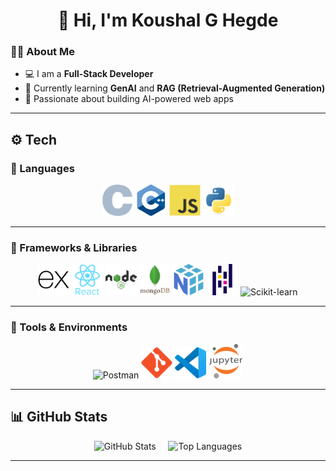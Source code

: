 <h1 align="center">👋 Hi, I'm Koushal G Hegde</h1>




### 👨‍💻 About Me
- 💻 I am a **Full-Stack Developer**
- 🌱 Currently learning **GenAI** and **RAG (Retrieval-Augmented Generation)**
- 🚀 Passionate about building AI-powered web apps

---

## ⚙️ Tech

### 🔗 Languages
<p align="center">
  <img src="https://raw.githubusercontent.com/devicons/devicon/master/icons/c/c-original.svg" width="50" height="50" alt="C"/>
  <img src="https://raw.githubusercontent.com/devicons/devicon/master/icons/cplusplus/cplusplus-original.svg" width="50" height="50" alt="C++"/>
  <img src="https://raw.githubusercontent.com/devicons/devicon/master/icons/javascript/javascript-original.svg" width="50" height="50" alt="JavaScript"/>
  
  <img src="https://raw.githubusercontent.com/devicons/devicon/master/icons/python/python-original.svg" width="50" height="50" alt="Python"/>
</p>

---

### 🔗 Frameworks & Libraries
<p align="center">
  <img src="https://raw.githubusercontent.com/devicons/devicon/master/icons/express/express-original.svg" width="50" height="50" alt="ExpressJS"/>
  <img src="https://raw.githubusercontent.com/devicons/devicon/master/icons/react/react-original-wordmark.svg" width="50" height="50" alt="React"/>
  <img src="https://raw.githubusercontent.com/devicons/devicon/master/icons/nodejs/nodejs-original-wordmark.svg" width="50" height="50" alt="NodeJS"/>
  <img src="https://raw.githubusercontent.com/devicons/devicon/master/icons/mongodb/mongodb-original-wordmark.svg" width="50" height="50" alt="MongoDB"/>
  <img src="https://raw.githubusercontent.com/devicons/devicon/master/icons/numpy/numpy-original.svg" width="50" height="50" alt="NumPy"/>
  <img src="https://raw.githubusercontent.com/devicons/devicon/master/icons/pandas/pandas-original.svg" width="50" height="50" alt="Pandas"/>
  <img src="https://upload.wikimedia.org/wikipedia/commons/0/05/Scikit_learn_logo_small.svg" width="50" height="50" alt="Scikit-learn"/>
</p>




---

### 🔗 Tools & Environments
<p align="center">
  <img src="https://www.vectorlogo.zone/logos/getpostman/getpostman-icon.svg" width="50" height="50" alt="Postman"/>
  <img src="https://raw.githubusercontent.com/devicons/devicon/master/icons/git/git-original.svg" width="50" height="50" alt="Git"/>
  <img src="https://raw.githubusercontent.com/devicons/devicon/master/icons/vscode/vscode-original.svg" width="50" height="50" alt="VS Code"/>
  <img src="https://raw.githubusercontent.com/devicons/devicon/master/icons/jupyter/jupyter-original-wordmark.svg" width="55" height="55" alt="Jupyter"/>
</p>

---

## 📊 GitHub Stats
<p align="center">
  <img src="https://github-readme-stats.vercel.app/api?username=koushalgh&show_icons=true&theme=radical" alt="GitHub Stats" height="180"/>
  &nbsp;&nbsp;&nbsp;
  <img src="https://github-readme-stats.vercel.app/api/top-langs/?username=koushalgh&layout=compact&theme=radical" alt="Top Languages" height="180"/>
</p>

---


